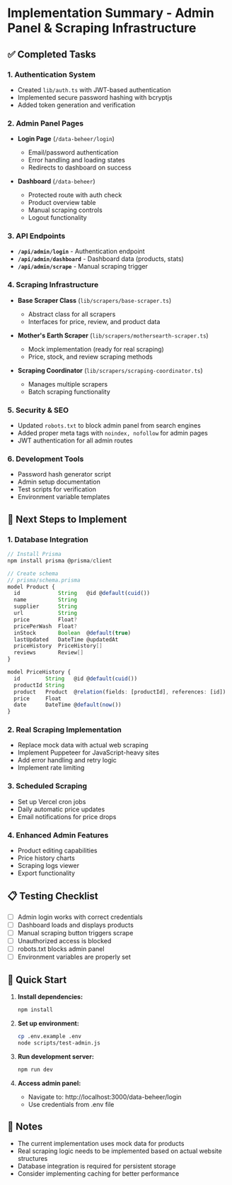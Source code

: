 # Implementation Summary - Admin Panel & Scraping Infrastructure

## ✅ Completed Tasks

### 1. **Authentication System**
- Created `lib/auth.ts` with JWT-based authentication
- Implemented secure password hashing with bcryptjs
- Added token generation and verification

### 2. **Admin Panel Pages**
- **Login Page** (`/data-beheer/login`)
  - Email/password authentication
  - Error handling and loading states
  - Redirects to dashboard on success
  
- **Dashboard** (`/data-beheer`)
  - Protected route with auth check
  - Product overview table
  - Manual scraping controls
  - Logout functionality

### 3. **API Endpoints**
- **`/api/admin/login`** - Authentication endpoint
- **`/api/admin/dashboard`** - Dashboard data (products, stats)
- **`/api/admin/scrape`** - Manual scraping trigger

### 4. **Scraping Infrastructure**
- **Base Scraper Class** (`lib/scrapers/base-scraper.ts`)
  - Abstract class for all scrapers
  - Interfaces for price, review, and product data
  
- **Mother's Earth Scraper** (`lib/scrapers/mothersearth-scraper.ts`)
  - Mock implementation (ready for real scraping)
  - Price, stock, and review scraping methods
  
- **Scraping Coordinator** (`lib/scrapers/scraping-coordinator.ts`)
  - Manages multiple scrapers
  - Batch scraping functionality

### 5. **Security & SEO**
- Updated `robots.txt` to block admin panel from search engines
- Added proper meta tags with `noindex, nofollow` for admin pages
- JWT authentication for all admin routes

### 6. **Development Tools**
- Password hash generator script
- Admin setup documentation
- Test scripts for verification
- Environment variable templates

## 🚀 Next Steps to Implement

### 1. **Database Integration**
```typescript
// Install Prisma
npm install prisma @prisma/client

// Create schema
// prisma/schema.prisma
model Product {
  id            String   @id @default(cuid())
  name          String
  supplier      String
  url           String
  price         Float?
  pricePerWash  Float?
  inStock       Boolean  @default(true)
  lastUpdated   DateTime @updatedAt
  priceHistory  PriceHistory[]
  reviews       Review[]
}

model PriceHistory {
  id        String   @id @default(cuid())
  productId String
  product   Product  @relation(fields: [productId], references: [id])
  price     Float
  date      DateTime @default(now())
}
```

### 2. **Real Scraping Implementation**
- Replace mock data with actual web scraping
- Implement Puppeteer for JavaScript-heavy sites
- Add error handling and retry logic
- Implement rate limiting

### 3. **Scheduled Scraping**
- Set up Vercel cron jobs
- Daily automatic price updates
- Email notifications for price drops

### 4. **Enhanced Admin Features**
- Product editing capabilities
- Price history charts
- Scraping logs viewer
- Export functionality

## 📋 Testing Checklist

- [ ] Admin login works with correct credentials
- [ ] Dashboard loads and displays products
- [ ] Manual scraping button triggers scrape
- [ ] Unauthorized access is blocked
- [ ] robots.txt blocks admin panel
- [ ] Environment variables are properly set

## 🔧 Quick Start

1. **Install dependencies:**
   ```bash
   npm install
   ```

2. **Set up environment:**
   ```bash
   cp .env.example .env
   node scripts/test-admin.js
   ```

3. **Run development server:**
   ```bash
   npm run dev
   ```

4. **Access admin panel:**
   - Navigate to: http://localhost:3000/data-beheer/login
   - Use credentials from .env file

## 📝 Notes

- The current implementation uses mock data for products
- Real scraping logic needs to be implemented based on actual website structures
- Database integration is required for persistent storage
- Consider implementing caching for better performance